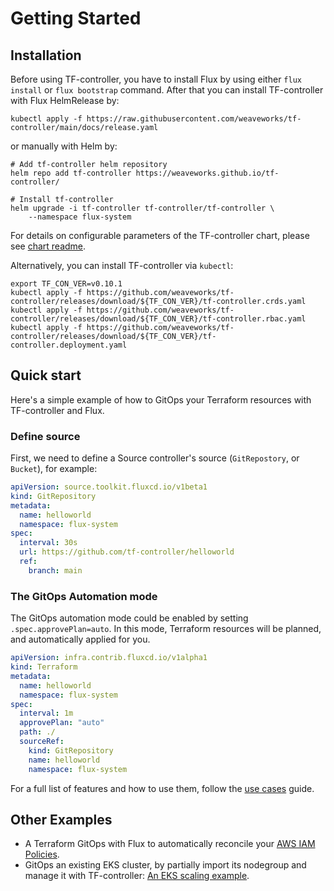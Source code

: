 # Getting Started

## Installation

Before using TF-controller, you have to install Flux by using either `flux install` or `flux bootstrap` command.
After that you can install TF-controller with Flux HelmRelease by:

```shell
kubectl apply -f https://raw.githubusercontent.com/weaveworks/tf-controller/main/docs/release.yaml
```

or manually with Helm by:

```shell
# Add tf-controller helm repository
helm repo add tf-controller https://weaveworks.github.io/tf-controller/

# Install tf-controller
helm upgrade -i tf-controller tf-controller/tf-controller \
    --namespace flux-system
```

For details on configurable parameters of the TF-controller chart,
please see [chart readme](https://github.com/weaveworks/tf-controller/tree/main/charts/tf-controller#tf-controller-for-flux).

Alternatively, you can install TF-controller via `kubectl`:

```shell
export TF_CON_VER=v0.10.1
kubectl apply -f https://github.com/weaveworks/tf-controller/releases/download/${TF_CON_VER}/tf-controller.crds.yaml
kubectl apply -f https://github.com/weaveworks/tf-controller/releases/download/${TF_CON_VER}/tf-controller.rbac.yaml
kubectl apply -f https://github.com/weaveworks/tf-controller/releases/download/${TF_CON_VER}/tf-controller.deployment.yaml
```

## Quick start

Here's a simple example of how to GitOps your Terraform resources with TF-controller and Flux.

### Define source

First, we need to define a Source controller's source (`GitRepostory`, or `Bucket`), for example:

```yaml
apiVersion: source.toolkit.fluxcd.io/v1beta1
kind: GitRepository
metadata:
  name: helloworld
  namespace: flux-system
spec:
  interval: 30s
  url: https://github.com/tf-controller/helloworld
  ref:
    branch: main
```

### The GitOps Automation mode

The GitOps automation mode could be enabled by setting `.spec.approvePlan=auto`. In this mode, Terraform resources will be planned,
and automatically applied for you.

```yaml
apiVersion: infra.contrib.fluxcd.io/v1alpha1
kind: Terraform
metadata:
  name: helloworld
  namespace: flux-system
spec:
  interval: 1m
  approvePlan: "auto"
  path: ./
  sourceRef:
    kind: GitRepository
    name: helloworld
    namespace: flux-system
```

For a full list of features and how to use them, follow the [use cases](/tf-controller/use_cases) guide.

## Other Examples
  * A Terraform GitOps with Flux to automatically reconcile your [AWS IAM Policies](https://github.com/tf-controller/aws-iam-policies).
  * GitOps an existing EKS cluster, by partially import its nodegroup and manage it with TF-controller: [An EKS scaling example](https://github.com/tf-controller/eks-scaling).
